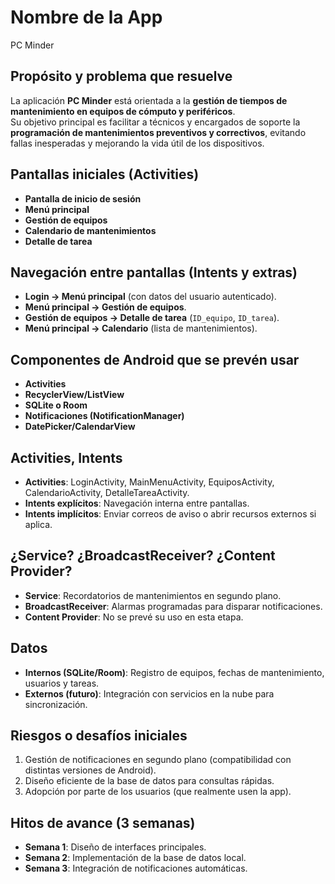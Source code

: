 # Nombre de la App  
PC Minder  

## Propósito y problema que resuelve  
La aplicación **PC Minder** está orientada a la **gestión de tiempos de mantenimiento en equipos de cómputo y periféricos**.  
Su objetivo principal es facilitar a técnicos y encargados de soporte la **programación de mantenimientos preventivos y correctivos**, evitando fallas inesperadas y mejorando la vida útil de los dispositivos.  

## Pantallas iniciales (Activities)  
- **Pantalla de inicio de sesión** 
- **Menú principal**
- **Gestión de equipos** 
- **Calendario de mantenimientos**
- **Detalle de tarea**

## Navegación entre pantallas (Intents y extras)  
- **Login → Menú principal** (con datos del usuario autenticado).  
- **Menú principal → Gestión de equipos**.  
- **Gestión de equipos → Detalle de tarea** (`ID_equipo`, `ID_tarea`).  
- **Menú principal → Calendario** (lista de mantenimientos).  

## Componentes de Android que se prevén usar  
- **Activities**  
- **RecyclerView/ListView**  
- **SQLite o Room**  
- **Notificaciones (NotificationManager)**  
- **DatePicker/CalendarView**  

## Activities, Intents  
- **Activities**: LoginActivity, MainMenuActivity, EquiposActivity, CalendarioActivity, DetalleTareaActivity.  
- **Intents explícitos**: Navegación interna entre pantallas.  
- **Intents implícitos**: Enviar correos de aviso o abrir recursos externos si aplica.  

## ¿Service? ¿BroadcastReceiver? ¿Content Provider?  
- **Service**: Recordatorios de mantenimientos en segundo plano.  
- **BroadcastReceiver**: Alarmas programadas para disparar notificaciones.  
- **Content Provider**: No se prevé su uso en esta etapa.  

## Datos  
- **Internos (SQLite/Room)**: Registro de equipos, fechas de mantenimiento, usuarios y tareas.  
- **Externos (futuro)**: Integración con servicios en la nube para sincronización.  

## Riesgos o desafíos iniciales  
1. Gestión de notificaciones en segundo plano (compatibilidad con distintas versiones de Android).  
2. Diseño eficiente de la base de datos para consultas rápidas.  
3. Adopción por parte de los usuarios (que realmente usen la app).  

## Hitos de avance (3 semanas)  
- **Semana 1**: Diseño de interfaces principales.  
- **Semana 2**: Implementación de la base de datos local.  
- **Semana 3**: Integración de notificaciones automáticas.  
